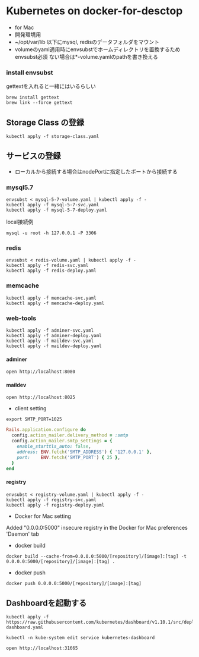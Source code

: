# Kubernetes on docker-for-desctop

* for Mac
* 開発環境用
* ~/opt/var/lib 以下にmysql, redisのデータフォルダをマウント
* volumeのyaml適用時にenvsubstでホームディレクトリを置換するためenvsubst必須
  ない場合は*-volume.yamlのpathを書き換える

### install envsubst

gettextを入れると一緒にはいるらしい

```
brew install gettext
brew link --force gettext
```

## Storage Class の登録
```
kubectl apply -f storage-class.yaml
```

## サービスの登録

* ローカルから接続する場合はnodePortに指定したポートから接続する

### mysql5.7

```
envsubst < mysql-5-7-volume.yaml | kubectl apply -f -
kubectl apply -f mysql-5-7-svc.yaml
kubectl apply -f mysql-5-7-deploy.yaml
```

local接続例

```
mysql -u root -h 127.0.0.1 -P 3306
```

### redis

```
envsubst < redis-volume.yaml | kubectl apply -f -
kubectl apply -f redis-svc.yaml
kubectl apply -f redis-deploy.yaml
```

### memcache

```
kubectl apply -f memcache-svc.yaml
kubectl apply -f memcache-deploy.yaml
```

### web-tools

```
kubectl apply -f adminer-svc.yaml
kubectl apply -f adminer-deploy.yaml
kubectl apply -f maildev-svc.yaml
kubectl apply -f maildev-deploy.yaml
```

#### adminer

```
open http://localhost:8080
```

#### maildev

```
open http://localhost:8025
```

* client setting

```.env
export SMTP_PORT=1025
```

```ruby
Rails.application.configure do
  config.action_mailer.delivery_method = :smtp
  config.action_mailer.smtp_settings = {
    enable_starttls_auto: false,
    address: ENV.fetch('SMTP_ADDRESS') { '127.0.0.1' },
    port:    ENV.fetch('SMTP_PORT') { 25 },
  }
end
```

#### registry

```
envsubst < registry-volume.yaml | kubectl apply -f -
kubectl apply -f registry-svc.yaml
kubectl apply -f registry-deploy.yaml
```

* Docker for Mac setting

Added "0.0.0.0:5000" insecure registry in the Docker for Mac preferences 'Daemon' tab

* docker build

```
docker build --cache-from=0.0.0.0:5000/[repository]/[image]:[tag] -t 0.0.0.0:5000/[repository]/[image]:[tag] .
```

* docker push

```
docker push 0.0.0.0:5000/[repository]/[image]:[tag]
```

## Dashboardを起動する

```
kubectl apply -f https://raw.githubusercontent.com/kubernetes/dashboard/v1.10.1/src/deploy/alternative/kubernetes-dashboard.yaml
```

```
kubectl -n kube-system edit service kubernetes-dashboard
```


```
open http://localhost:31665
```
